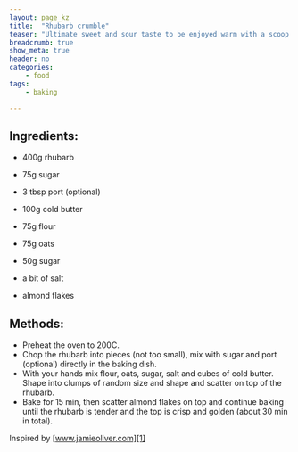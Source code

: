 ```yaml
---
layout: page_kz
title:  "Rhubarb crumble"
teaser: "Ultimate sweet and sour taste to be enjoyed warm with a scoop of cold ice cream."
breadcrumb: true
show_meta: true
header: no
categories:
    - food
tags:
    - baking

---
```


## Ingredients:

* 400g rhubarb
* 75g sugar
* 3 tbsp port (optional)

* 100g cold butter
* 75g flour
* 75g oats
* 50g sugar
* a bit of salt
* almond flakes


## Methods:

* Preheat the oven to 200C.
* Chop the rhubarb into pieces (not too small), mix with sugar and port (optional) directly in the baking dish.
* With your hands mix flour, oats, sugar, salt and cubes of cold butter. Shape into clumps of random size and shape and scatter on top of the rhubarb.
* Bake for 15 min, then scatter almond flakes on top and continue baking until the rhubarb is tender and the top is crisp and golden (about 30 min in total).



Inspired by [www.jamieoliver.com][1]

[1]: https://www.jamieoliver.com/features/how-to-make-rhubarb-crumble/